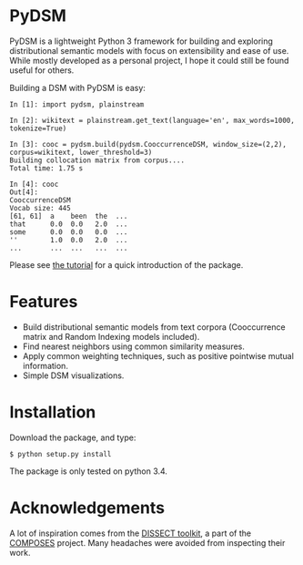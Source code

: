 # PyDSM


PyDSM is a lightweight Python 3 framework for building and exploring distributional semantic models with focus on extensibility and ease of use. While mostly developed as a personal project, I hope it could still be found useful for others. 

Building a DSM with PyDSM is easy:

    In [1]: import pydsm, plainstream

    In [2]: wikitext = plainstream.get_text(language='en', max_words=1000, tokenize=True)

    In [3]: cooc = pydsm.build(pydsm.CooccurrenceDSM, window_size=(2,2), corpus=wikitext, lower_threshold=3)
    Building collocation matrix from corpus....
    Total time: 1.75 s

    In [4]: cooc
    Out[4]:
    CooccurrenceDSM
    Vocab size: 445
    [61, 61]  a    been  the  ...
    that      0.0  0.0   2.0  ...
    some      0.0  0.0   0.0  ...
    ''        1.0  0.0   2.0  ...
    ...       ...  ...   ...  ...

Please see [the tutorial](http://nbviewer.ipython.org/github/jimmycallin/pydsm/blob/master/docs/tutorial/Tutorial.ipynb) for a quick introduction of the package.

# Features

- Build distributional semantic models from text corpora (Cooccurrence matrix and Random Indexing models included).
- Find nearest neighbors using common similarity measures.
- Apply common weighting techniques, such as positive pointwise mutual information.
- Simple DSM visualizations.

# Installation
Download the package, and type:

    $ python setup.py install

The package is only tested on python 3.4.

# Acknowledgements

A lot of inspiration comes from the [DISSECT toolkit](http://clic.cimec.unitn.it/composes/toolkit/), a part of the [COMPOSES](http://clic.cimec.unitn.it/composes/) project. Many headaches were avoided from inspecting their work. 
